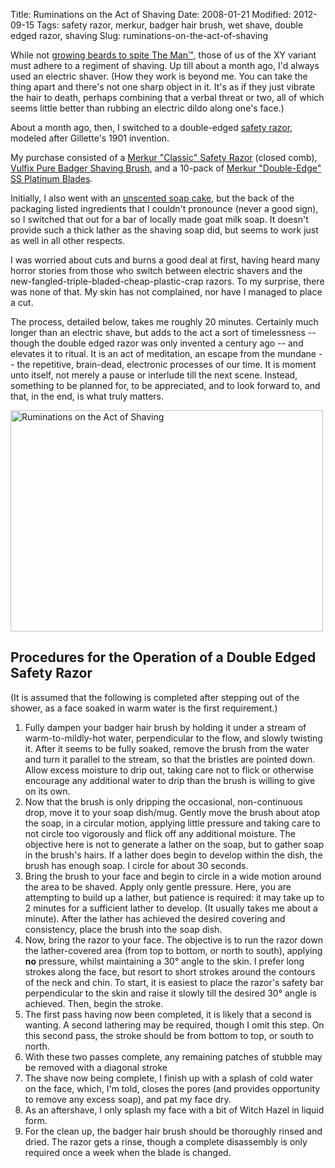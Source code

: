 Title: Ruminations on the Act of Shaving
Date: 2008-01-21
Modified: 2012-09-15
Tags: safety razor, merkur, badger hair brush, wet shave, double edged razor, shaving
Slug: ruminations-on-the-act-of-shaving

While not <a href="http://www.whiskerino.org/2007/about/">growing beards to spite The Man&trade;</a>, those of us of the XY variant must adhere to a regiment of shaving. Up till about a month ago, I'd always used an electric shaver. (How they work is beyond me. You can take the thing apart and there's not one sharp object in it. It's as if they just vibrate the hair to death, perhaps combining that a verbal threat or two, all of which seems little better than rubbing an electric dildo along one's face.)

About a month ago, then, I switched to a double-edged <a href="http://en.wikipedia.org/wiki/Safety_razor">safety razor</a>, modeled after Gillette's 1901 invention.

My purchase consisted of a <a href="http://www.classicshaving.com/catalog/item/522941/284046.htm">Merkur "Classic" Safety Razor</a> (closed comb), <a href="http://www.classicshaving.com/catalog/item/800550/422301.htm">Vulfix Pure Badger Shaving Brush</a>, and a 10-pack of <a href="http://www.classicshaving.com/catalog/item/522941/196010.htm">Merkur "Double-Edge" SS Platinum Blades</a>.

Initially, I also went with an <a href ="http://www.classicshaving.com/catalog/item/522960/198657.htm">unscented soap cake</a>, but the back of the packaging listed ingredients that I couldn't pronounce (never a good sign), so I switched that out for a bar of locally made goat milk soap. It doesn't provide such a thick lather as the shaving soap did, but seems to work just as well in all other respects.

I was worried about cuts and burns a good deal at first, having heard many horror stories from those who switch between electric shavers and the new-fangled-triple-bladed-cheap-plastic-crap razors. To my surprise, there was none of that. My skin has not complained, nor have I managed to place a cut.

The process, detailed below, takes me roughly 20 minutes. Certainly much longer than an electric shave, but adds to the act a sort of timelessness -- though the double edged razor was only invented a century ago -- and elevates it to ritual. It is an act of meditation, an escape from the mundane -- the repetitive, brain-dead, electronic processes of our time. It is moment unto itself, not merely a pause or interlude till the next scene. Instead, something to be planned for, to be appreciated, and to look forward to, and that, in the end, is what truly matters.

<a href="http://www.flickr.com/photos/pigmonkey/2210629642/" title="Ruminations on the Act of Shaving by Pig Monkey, on Flickr"><img src="http://farm3.static.flickr.com/2290/2210629642_f372bc3a2f.jpg" width="500" height="354" alt="Ruminations on the Act of Shaving" /></a>

<h2>Procedures for the Operation of a Double Edged Safety Razor</h2>
(It is assumed that the following is completed after stepping out of the shower, as a face soaked in warm water is the first requirement.)
<ol>
<li>Fully dampen your badger hair brush by holding it under a stream of warm-to-mildly-hot water, perpendicular to the flow, and slowly twisting it. After it seems to be fully soaked, remove the brush from the water and turn it parallel to the stream, so that the bristles are pointed down. Allow excess moisture to drip out, taking care not to flick or otherwise encourage any additional water to drip than the brush is willing to give on its own.</li>
<li>Now that the brush is only dripping the occasional, non-continuous drop, move it to your soap dish/mug. Gently move the brush about atop the soap, in a circular motion, applying little pressure and taking care to not circle too vigorously and flick off any additional moisture. The objective here is not to generate a lather on the soap, but to gather soap in the brush's hairs. If a lather does begin to develop within the dish, the brush has enough soap. I circle for about 30 seconds.</li>
<li>Bring the brush to your face and begin to circle in a wide motion around the area to be shaved. Apply only gentle pressure. Here, you are attempting to build up a lather, but patience is required: it may take up to 2 minutes for a sufficient lather to develop. (It usually takes me about a minute). After the lather has achieved the desired covering and consistency, place the brush into the soap dish.</li>
<li>Now, bring the razor to your face. The objective is to run the razor down the lather-covered area (from top to bottom, or north to south), applying <strong>no</strong> pressure, whilst maintaining a 30&#176; angle to the skin. I prefer long strokes along the face, but resort to short strokes around the contours of the neck and chin. To start, it is easiest to place the razor's safety bar perpendicular to the skin and raise it slowly till the desired 30&#176; angle is achieved. Then, begin the stroke.</li>
<li>The first pass having now been completed, it is likely that a second is wanting. A second lathering may be required, though I omit this step. On this second pass, the stroke should be from bottom to top, or south to north.</li>
<li>With these two passes complete, any remaining patches of stubble may be removed with a diagonal stroke</li>
<li>The shave now being complete, I finish up with a splash of cold water on the face, which, I'm told, closes the pores (and provides opportunity to remove any excess soap), and pat my face dry.</li>
<li>As an aftershave, I only splash my face with a bit of Witch Hazel in liquid form.</li>
<li>For the clean up, the badger hair brush should be thoroughly rinsed and dried. The razor gets a rinse, though a complete disassembly is only required once a week when the blade is changed.</li>
</ol>
